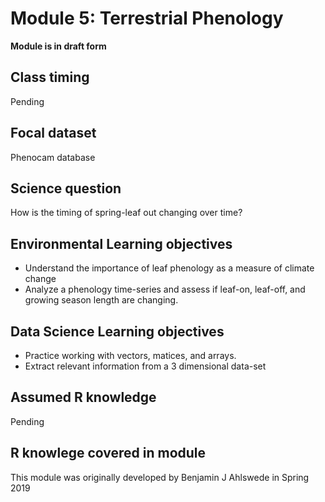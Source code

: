 # Module 5: Terrestrial Phenology

**Module is in draft form**

## Class timing

Pending

## Focal dataset

Phenocam database

## Science question

How is the timing of spring-leaf out changing over time?

## Environmental Learning objectives

* Understand the importance of leaf phenology as a measure of climate change
* Analyze a phenology time-series and assess if leaf-on, leaf-off, and growing 
  season length are changing.
  
## Data Science Learning objectives

* Practice working with vectors, matices, and arrays.
* Extract relevant information from a 3 dimensional data-set

## Assumed R knowledge

Pending

## R knowlege covered in module

This module was originally developed by Benjamin J Ahlswede in Spring 2019
